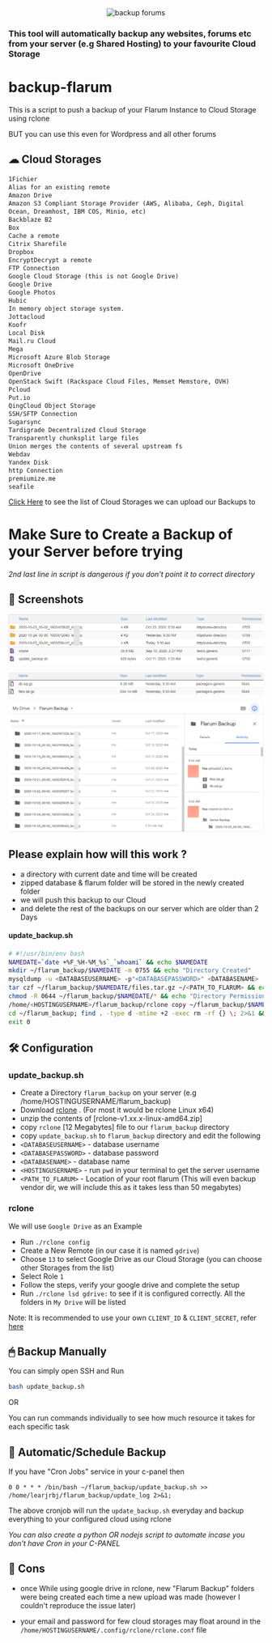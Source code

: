 <!-- [center]
![flarum](https://i.imgur.com/bL7WdcT.jpg)
[/center] -->
<div align="center">
<img src="https://i.imgur.com/cN9utR1.png" alt="backup forums" height="">

</div>

### This tool will automatically backup any websites, forums etc from your server (e.g Shared Hosting) to your favourite Cloud Storage

# backup-flarum
 This is a script to push a backup of your Flarum Instance to Cloud Storage using rclone

BUT you can use this even for Wordpress and all other forums

## ☁ Cloud Storages
```
1Fichier
Alias for an existing remote
Amazon Drive
Amazon S3 Compliant Storage Provider (AWS, Alibaba, Ceph, Digital Ocean, Dreamhost, IBM COS, Minio, etc)
Backblaze B2
Box
Cache a remote
Citrix Sharefile
Dropbox
EncryptDecrypt a remote
FTP Connection
Google Cloud Storage (this is not Google Drive)
Google Drive
Google Photos
Hubic
In memory object storage system.
Jottacloud
Koofr
Local Disk
Mail.ru Cloud
Mega
Microsoft Azure Blob Storage
Microsoft OneDrive
OpenDrive
OpenStack Swift (Rackspace Cloud Files, Memset Memstore, OVH)
Pcloud
Put.io
QingCloud Object Storage
SSH/SFTP Connection
Sugarsync
Tardigrade Decentralized Cloud Storage
Transparently chunksplit large files
Union merges the contents of several upstream fs
Webdav
Yandex Disk
http Connection
premiumize.me
seafile
```
[Click Here](https://rclone.org/overview/) to see the list of Cloud Storages we can upload our Backups to

# Make Sure to Create a Backup of your Server before trying
*2nd last line in script is dangerous if you don't point it to correct directory*

## 📸 Screenshots

![backup-flarum-server](https://raw.githubusercontent.com/alx-xlx/backup-flarum/main/images/backup-flarum-server.png)

![backup-flarum-files](https://raw.githubusercontent.com/alx-xlx/backup-flarum/main/images/backup-flarum-files.png)

![backup-flarum-google-drive](https://raw.githubusercontent.com/alx-xlx/backup-flarum/main/images/backup-flarum-google-drive.png)


## Please explain how will this work ?

- a directory with current date and time will be created
- zipped database & flarum folder will be stored in the newly created folder
- we will push this backup to our Cloud
- and delete the rest of the backups on our server which are older than 2 Days

#### update_backup.sh
```sh
# #!/usr/bin/env bash
NAMEDATE=`date +%F_%H-%M_%s`_`whoami` && echo $NAMEDATE
mkdir ~/flarum_backup/$NAMEDATE -m 0755 && echo "Directory Created"
mysqldump -u <DATABASEUSERNAME> -p"<DATABASEPASSWORD>" <DATABASENAME> | gzip > ~/flarum_backup/$NAMEDATE/db.sql.gz && echo "Database Dumped"
tar czf ~/flarum_backup/$NAMEDATE/files.tar.gz ~/<PATH_TO_FLARUM> && echo "Server Files Dumped"
chmod -R 0644 ~/flarum_backup/$NAMEDATE/* && echo "Directory Permission Restored"
/home/<HOSTINGUSERNAME>/flarum_backup/rclone copy ~/flarum_backup/$NAMEDATE "gdrive:Flarum Backup/$NAMEDATE"
cd ~/flarum_backup; find . -type d -mtime +2 -exec rm -rf {} \; 2>&1 && echo "Directory older than 2 days Deleted !!"
exit 0 
```

## 🛠 Configuration

### update_backup.sh

- Create a Directory `flarum_backup` on your server (e.g /home/HOSTINGUSERNAME/flarum_backup)
- Download [rclone](https://rclone.org/downloads/) . (For most it would be rclone Linux x64)
- unzip the contents of [rclone-v1.xx.x-linux-amd64.zip]
- copy `rclone` [12 Megabytes] file to our `flarum_backup` directory
- copy `update_backup.sh` to `flarum_backup` directory and edit the following
- `<DATABASEUSERNAME>` - database username
- `<DATABASEPASSWORD>` - database password
- `<DATABASENAME>` - database name
- `<HOSTINGUSERNAME>` - run `pwd` in your terminal to get the server username
- `<PATH_TO_FLARUM>` - Location of your root flarum (This will even backup vendor dir, we will include this as it takes less than 50 megabytes)


### rclone

We will use `Google Drive` as an Example

- Run `./rclone config`
- Create a New Remote (in our case it is named `gdrive`)
- Choose `13` to select Google Drive as our Cloud Storage (you can choose other Storages from the list)
- Select Role `1`
- Follow the steps, verify your google drive and complete the setup
- Run `./rclone lsd gdrive:` to see if it is configured correctly. All the folders in `My Drive` will be listed


Note: It is recommended to use your own `CLIENT_ID` & `CLIENT_SECRET`, refer [here](https://github.com/alx-xlx/goindex#get-google-clientid-and-secretid)

## 🖱 Backup Manually

You can simply open SSH and Run

```sh
bash update_backup.sh
```
OR

You can run commands individually to see how much resource it takes for each specific task

## 🤖 Automatic/Schedule Backup

If you have "Cron Jobs" service in your c-panel then 

```
0 0 * * * /bin/bash ~/flarum_backup/update_backup.sh >> /home/learjrbj/flarum_backup/update_log 2>&1;
```

The above cronjob will run the `update_backup.sh` everyday and backup everything to your configured cloud using rclone

*You can also create a python OR nodejs script to automate incase you don't have Cron in your C-PANEL*

## 🔻 Cons

- once While using google drive in rclone, new "Flarum Backup" folders were being created each time a new upload was made (however I couldn't reproduce the issue later)

- your email and password for few cloud storages may float around in the `/home/HOSTINGUSERNAME/.config/rclone/rclone.conf` file